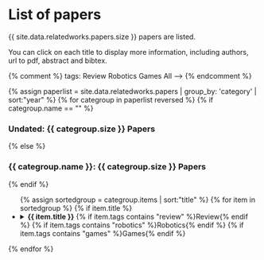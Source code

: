 # List of papers

{{ site.data.relatedworks.papers.size }} papers are listed. 

You can click on each title to display more information, including authors, url to pdf, abstract and bibtex. 

{% comment %} tags:
<span class="badge review">Review</span>
<span class="badge robotics">Robotics</span>
<span class="badge games">Games</span>
<span class="badge all">All</span> ––>
{% endcomment %}

{% assign paperlist = site.data.relatedworks.papers | group_by: 'category' | sort:"year"  %}
{% for categroup in paperlist reversed %}
{% if categroup.name == "" %}
   <h3>Undated: {{ categroup.size }} Papers</h3>
{% else %}
   <h3>{{ categroup.name }}: {{ categroup.size }} Papers</h3>
{% endif %}
<ul>
	{% assign sortedgroup = categroup.items | sort:"title"  %}
	{% for item in sortedgroup %}
	{% if item.title %}
	<li>
		<details><summary><b>{{ item.title }}</b>
		{% if item.tags contains "review" %}<span class="badge review">Review</span>{% endif %}
		{% if item.tags contains "robotics" %}<span class="badge robotics">Robotics</span>{% endif %}
		{% if item.tags contains "games" %}<span class="badge games">Games</span>{% endif %}
		</summary>
		<blockquote>
		{% if item.authors %}
		   <h4>Authors:</h4>
		   <ul>
		   {% for author in item.authors %}
		      <li>{{ author }}</li>
		   {% endfor %}
		   </ul>
		{% endif %}

		{% if item.abstract %}
		   <h4>Abstract:</h4>
		   {{ item.abstract }}
		{% endif %}

		{% if item.pdfurl or item.codeurl or item.webpageurl %}
		   <h4>Links:</h4>
		   <ul>
		   {% if item.pdfurl %}
		   <li><a href="{{ item.pdfurl }}">Paper</a></li>
		   {% endif %}
		   {% if item.codeurl %}
		   <li><a href="{{ item.codeurl }}">Source-code</a></li>
		   {% endif %}
		   {% if item.webpageurl %}
		   <li><a href="{{ item.webpageurl }}">Webpage</a></li>
		   {% endif %}
		   </ul>
		{% endif %}

		{% if item.bibtex %}	 
		   <h4>Bibtex:</h4>
		   <pre><code>{{ item.bibtex }}</code></pre>
		{% endif %}

		<hr>
		
		 </blockquote>
		</details>
	</li>
	{% endif %}
	{% endfor %}
</ul>
{% endfor %}

